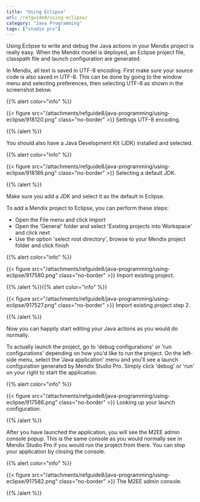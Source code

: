 ```yaml
---
title: "Using Eclipse"
url: /refguide8/using-eclipse/
category: "Java Programming"
tags: ["studio pro"]
---
```


Using Eclipse to write and debug the Java actions in your Mendix project is really easy. When the Mendix model is deployed, an Eclipse project file, classpath file and launch configuration are generated.

In Mendix, all text is saved in UTF-8 encoding. First make sure your source code is also saved in UTF-8\. This can be done by going to the window menu and selecting preferences, then selecting UTF-8 as shown in the screenshot below.

{{% alert color="info" %}}

{{< figure src="/attachments/refguide8/java-programming/using-eclipse/918120.png" class="no-border" >}}
Settings UTF-8 encoding.

{{% /alert %}}

You should also have a Java Development Kit (JDK) installed and selected.

{{% alert color="info" %}}

{{< figure src="/attachments/refguide8/java-programming/using-eclipse/918186.png" class="no-border" >}}
Selecting a default JDK.

{{% /alert %}}

Make sure you add a JDK and select it as the default in Eclipse.

To add a Mendix project to Eclipse, you can perform these steps:

* Open the File menu and click Import
* Open the 'General' folder and select 'Existing projects into Workspace' and click next
* Use the option 'select root directory', browse to your Mendix project folder and click finish

{{% alert color="info" %}}

{{< figure src="/attachments/refguide8/java-programming/using-eclipse/917580.png" class="no-border" >}}
Import existing project.

{{% /alert %}}{{% alert color="info" %}}

{{< figure src="/attachments/refguide8/java-programming/using-eclipse/917527.png" class="no-border" >}}
Import existing project step 2.

{{% /alert %}}

Now you can happily start editing your Java actions as you would do normally.

To actually launch the project, go to 'debug configurations' or 'run configurations' depending on how you'd like to run the project. On the left-side menu, select the 'Java application' menu and you'll see a launch configuration generated by Mendix Studio Pro. Simply click 'debug' or 'run' on your right to start the application.

{{% alert color="info" %}}

{{< figure src="/attachments/refguide8/java-programming/using-eclipse/917586.png" class="no-border" >}}
Looking up your launch configuration.

{{% /alert %}}

After you have launched the application, you will see the M2EE admin console popup. This is the same console as you would normally see in Mendix Studio Pro if you would run the project from there. You can stop your application by closing the console.

{{% alert color="info" %}}

{{< figure src="/attachments/refguide8/java-programming/using-eclipse/917582.png" class="no-border" >}}
The M2EE admin console.

{{% /alert %}}
